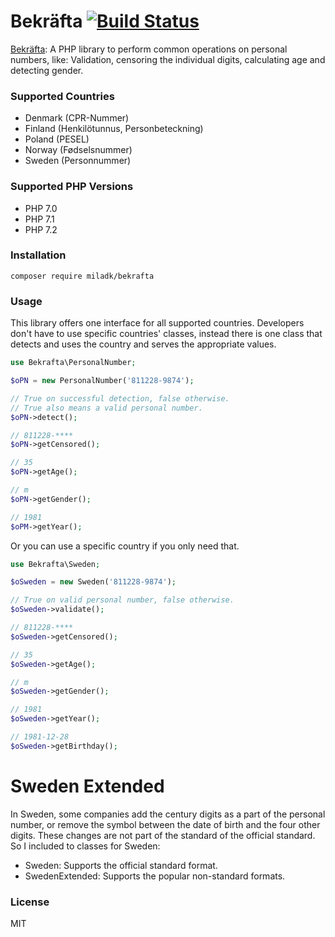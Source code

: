 # Bekr&#228;fta [![Build Status](https://travis-ci.org/Milad/bekrafta.svg?branch=master)](https://travis-ci.org/Milad/bekrafta)
[Bekr&#228;fta](https://en.wiktionary.org/wiki/bekr%C3%A4fta#Swedish): A PHP library to perform common operations on personal numbers, like: Validation, censoring the individual digits, calculating age and detecting gender.

### Supported Countries
- Denmark (CPR-Nummer)
- Finland (Henkil&#246;tunnus, Personbeteckning)
- Poland (PESEL)
- Norway (F&#248;dselsnummer)
- Sweden (Personnummer)

### Supported PHP Versions
- PHP 7.0
- PHP 7.1
- PHP 7.2

### Installation
```
composer require miladk/bekrafta
```

### Usage
This library offers one interface for all supported countries. Developers don't have to use specific countries' classes, instead there is one class that detects and uses the country and serves the appropriate values.

```php
use Bekrafta\PersonalNumber;

$oPN = new PersonalNumber('811228-9874');

// True on successful detection, false otherwise.
// True also means a valid personal number.
$oPN->detect();

// 811228-****
$oPN->getCensored();

// 35
$oPN->getAge();

// m
$oPN->getGender();

// 1981
$oPM->getYear();
```

Or you can use a specific country if you only need that.

```php
use Bekrafta\Sweden;

$oSweden = new Sweden('811228-9874');

// True on valid personal number, false otherwise.
$oSweden->validate();

// 811228-****
$oSweden->getCensored();

// 35
$oSweden->getAge();

// m
$oSweden->getGender();

// 1981
$oSweden->getYear();

// 1981-12-28
$oSweden->getBirthday();
```

# Sweden Extended
In Sweden, some companies add the century digits as a part of the personal number, or remove the symbol between the date of birth and the four other digits. These changes are not part of the standard of the official standard. So I included to classes for Sweden:
- Sweden: Supports the official standard format.
- SwedenExtended: Supports the popular non-standard formats.

### License
MIT

